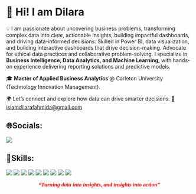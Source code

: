 

# 👋 Hi! I am Dilara

💡 
I am passionate about uncovering business problems, transforming complex data into clear, actionable insights, building impactful dashboards, and driving data-informed decisions. 
Skilled in Power BI, data visualization, and building interactive dashboards that drive decision-making. Advocate for ethical data practices and collaborative problem-solving.
I specialize in **Business Intelligence, Data Analytics, and Machine Learning**, with hands-on experience delivering reporting solutions and predictive models.



🎓 **Master of Applied Business Analytics** @ Carleton University (Technology Innovation Management).  
 
🌍 Let’s connect and explore how data can drive smarter decisions. 📩 islamdilarafahmida@gmail.com  



## 🌐Socials:
<a href="https://www.linkedin.com/in/dilaraislam/"><img src="https://img.shields.io/badge/LinkedIn-0077B5?style=for-the-badge&logo=linkedin&logoColor=white"></a>  



## 💼Skills:
<img src="https://img.shields.io/badge/Python-3776AB?style=for-the-badge&logo=python&logoColor=white">  <img src="https://img.shields.io/badge/R-276DC3?style=for-the-badge&logo=r&logoColor=white">  <img src="https://img.shields.io/badge/SQL-336791?style=for-the-badge&logo=postgresql&logoColor=white">  <img src="https://img.shields.io/badge/PowerBI-F2C811?style=for-the-badge&logo=powerbi&logoColor=black">  <img src="https://img.shields.io/badge/Tableau-E97627?style=for-the-badge&logo=tableau&logoColor=white"> <img src="https://img.shields.io/badge/Visual%20Studio%20Code-007ACC?style=for-the-badge&logo=visualstudiocode&logoColor=white"> <img src="https://img.shields.io/badge/Microsoft%20Fabric-0078D4?style=for-the-badge&logo=microsoft&logoColor=white">  <img src="https://img.shields.io/badge/Excel-217346?style=for-the-badge&logo=microsoft-excel&logoColor=white">  <img src="https://img.shields.io/badge/LaTeX-008080?style=for-the-badge&logo=latex&logoColor=white">  


 <p align="center">
  <span style="font-family: 'EB Garamond', serif; font-size:15px; color:red;">
    <b><i>“Turning data into insights, and insights into action”</i></b>
  </span>
</p>

